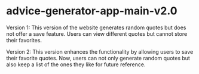 # advice-generator-app-main-v2.0
Version 1: This version of the website generates random quotes but does not offer a save feature. Users can view different quotes but cannot store their favorites.

Version 2: This version enhances the functionality by allowing users to save their favorite quotes. Now, users can not only generate random quotes but also keep a list of the ones they like for future reference.
